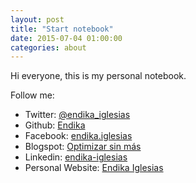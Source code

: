 ```yaml
---
layout: post
title: "Start notebook"
date: 2015-07-04 01:00:00
categories: about
---
```

Hi everyone, this is my personal notebook.

Follow me:

* Twitter: [@endika_iglesias](https://twitter.com/endika_iglesias)
* Github: [Endika](https://github.com/Endika)
* Facebook: [endika.iglesias](https://facebook.com/endika.iglesias)
* Blogspot: [Optimizar sin más](http://optimizarsinmas.blogspot.com.es)
* Linkedin: [endika-iglesias](https://www.linkedin.com/pub/endika-iglesias/31/a7/42)
* Personal Website: [Endika Iglesias](http://endikaiglesias.com)

